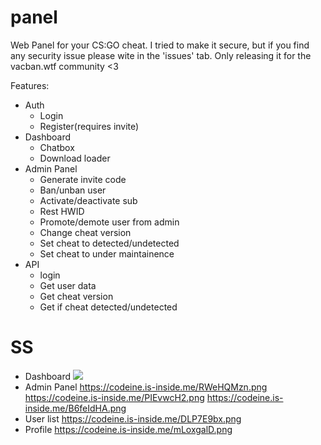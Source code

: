 # panel
Web Panel for your CS:GO cheat.
I tried to make it secure, but if you find any security issue please wite in the 'issues' tab.
Only releasing it for the vacban.wtf community <3

Features:
- Auth
  - Login
  - Register(requires invite)
- Dashboard
  - Chatbox
  - Download loader
- Admin Panel
  - Generate invite code
  - Ban/unban user
  - Activate/deactivate sub
  - Rest HWID
  - Promote/demote user from admin
  - Change cheat version
  - Set cheat to detected/undetected
  - Set cheat to under maintainence 
- API
  - login
  - Get user data
  - Get cheat version
  - Get if cheat detected/undetected

# SS
- Dashboard
![](https://codeine.is-inside.me/ZmLkMUS2.png)
- Admin Panel
https://codeine.is-inside.me/RWeHQMzn.png
https://codeine.is-inside.me/PIEvwcH2.png
https://codeine.is-inside.me/B6feIdHA.png
- User list
https://codeine.is-inside.me/DLP7E9bx.png
- Profile
https://codeine.is-inside.me/mLoxgalD.png
